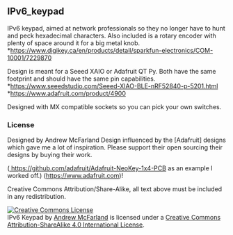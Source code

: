 ## IPv6_keypad
IPv6 keypad, aimed at network professionals so they no longer have to hunt and peck hexadecimal characters.  Also included is a rotary encoder with plenty of space around it for a big metal knob.  
*https://www.digikey.ca/en/products/detail/sparkfun-electronics/COM-10001/7229870

Design is meant for a Seeed XAIO or Adafruit QT Py.  Both have the same footprint and should have the same pin capabilities.
*https://www.seeedstudio.com/Seeed-XIAO-BLE-nRF52840-p-5201.html
*https://www.adafruit.com/product/4900

Designed with MX compatible sockets so you can pick your own switches.


### License
Designed by Andrew McFarland
Design influenced by the [Adafruit] designs which gave me a lot of inspiration.  Please support their open sourcing their designs by buying their work. 

(<a href="https://github.com/adafruit/Adafruit-NeoKey-1x4-PCB">
https://github.com/adafruit/Adafruit-NeoKey-1x4-PCB</a> as an example I worked off.)
(https://www.adafruit.com)!

Creative Commons Attribution/Share-Alike, all text above must be included in any redistribution. 


<a rel="license" href="http://creativecommons.org/licenses/by-sa/4.0/"><img alt="Creative Commons License" style="border-width:0" src="https://i.creativecommons.org/l/by-sa/4.0/88x31.png" /></a><br /><span xmlns:dct="http://purl.org/dc/terms/" property="dct:title">IPv6 Keypad</span> by <a xmlns:cc="http://creativecommons.org/ns#" href="https://github.com/steamfoundry/IPv6_keypad" property="cc:attributionName" rel="cc:attributionURL">Andrew McFarland</a> is licensed under a <a rel="license" href="http://creativecommons.org/licenses/by-sa/4.0/">Creative Commons Attribution-ShareAlike 4.0 International License</a>.
